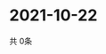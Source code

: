 # 2021-10-22
  共 0条

  <!-- BEGIN -->
  <!-- 最后更新时间Fri Oct 22 2021 21:02:38 GMT+0000 (Coordinated Universal Time) -->
  
  <!-- END -->
  
  